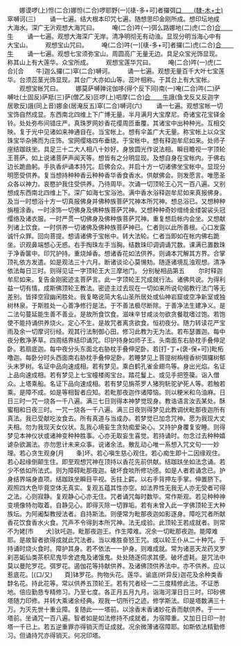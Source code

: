 <!-- { "loadSidebar": true } -->
　　娜谟啰(上)怛(二合)娜怛(二合)啰耶野(一)[橠-多+可]者攞弭[口　　(隸-木+士)](二)窣嚩诃(三)
　　诵一七遍。结大根本印咒七遍。随想思印金刚所成。想印坛地成大海水。深广无沜观想大海咒曰。
　　唵(二合)吽(一)弭么路娜地(二)虎(二合)[合　　牛](三)
　　诵一七遍。观想大海深广无岸。清净明彻无有动浊。显现分明当海心中有大宝山。
　　观想宝山咒曰。
　　唵(二合)吽(一)[橠-多+可]者攞(二)虎(二合)[合　　牛](三)
　　诵一七遍。观想七宝须弥宝山。周圆高广无量无边。具足众宝光饰显现。称其山上有大莲华。众宝所成。
　　观想宝莲华咒曰。
　　唵(二合)吽(一)虎(二合)[合　　牛]迦么攞(二)窣(二合)嚩诃。
　　诵一七遍。观想无量百千大叶七宝莲华。台须蕊茎光饰显现。其台广大亦如山等。蕊叶相称。于其台上有大宝帐。
　　观想宝帐咒曰。
　　娜莫萨嚩亸诧伽哆(得个反下同)南(一)唵(二合)吽(二)萨嚩吐(土固反)萨羝(三)萨(僧乙反)叵啰(上)呬摩(二合)[合　　牛](牟甘反四)誐(鱼戈反又反迦字居歌反)誐(同上音)娜金(居淹反五)窣(二合)嚩诃(六)
　　诵一七遍。观想宝帐一切宝饰自然成显。东西南北四维上下广博无量。半月满月大宝摩尼。奇诸宝花宝铎金铃。处处弥布间错庄严。真珠罗网妙香花缨周匝垂覆。其诸宝中出种种光。互相交映。复于光中见诸如来神通自在。当宝帐上。想有伞盖广大无量。称宝帐上以众宝珠宝华杂拂而为庄饰。宝网缨珞四布垂绕。于宝帐中。想有释迦牟尼如来。处师子座结跏趺坐。具足三十二大人相八十妙好。身放圆光作说法相。瞬目瞻视一字顶轮王菩萨。如上说诸菩萨声闻天等。想皆有之分明显现。及想自身在宝帐内。于佛右边长跪曲躬。手执香炉诵本持咒。启佛会众。并启十方一切诸佛坐宝帐中。显现分明愿受供养。复当想持种种香云种种香华香食香水。供献佛会。则发愿言。唯愿圣众各以神力。哀愍护我住受供养。乃待周毕。次诵一切顶轮王心咒一百八遍。又别想成东西南北四维上下。深广如海七宝浴池。满中香水浴释迦牟尼如来真报佛身。及当一时想浴十方一切真报佛身并佛种族菩萨咒神本所咒神。想总浴已。又想种种旃檀涂香。一时涂饰一切佛身及佛种族菩萨咒神。又想种种奇妙缯绮金缕袈裟头冠缨络及诸衣服。一时严贯一切佛身及佛种族菩萨咒神。重复想启帐内会坐。又想献列诸上饮食。一时供养一切诸佛及佛种族菩萨神已。仁者则以此所善根。心口发露诚忏众罪。回向菩提。想请诸佛于宝帐中。转大法轮。仁者当即如在帐内佛右跪坐。识观鼻端想心无惑。右手掏珠左手当胸。结数珠印调调诵咒数。课满已置数珠于净香箧中。印咒护持。重烧焯香。想诸香花如法供养。则诵本咒解其方界。合掌顶礼依方发遣。如是观法三十六月。断诸谈论心莫愓劮。随逐诸境乱浊观想。清净依法每日三时。则得见证一字顶轮王大三摩地门。
分别秘相品第五
　　尔时释迦牟尼如来。复告金刚密迹主菩萨言。此一字顶轮王咒成就行法。诸佛共说。为得利益一切有情。成斯佛顶轮王教法。密迹主过去现在一切如来所说句偈教行法门等无差别。皆择空寂幽闲胜处。我复略说简大名山圣所居处或仙神岩窟或空净新室或独树林泉。于斯胜处一心善净修行是法。于不善法极尽断除。于善净法生建净义。是二法句蔓延能生善不善业。是故所食饮食。滋味辛甘咸淡勿欲贪餐耽嗜过饱。若饱使不能持诵供养烧火。定心不生。是故咒者离贪欲食。恒初夜分。随力转读花严宝雨及余一切摩诃衍经。观其行法制御心田。修习此教为无为法。若布瑟置迦。每中夜分敷净茅草。四周结界结印诵咒。印护持身如师子王。头南面东右胁枕手叠伸足卧。若扇底迦。每中夜分头东面北右胁枕手叠伸足卧。若[打-丁+(褒-保+可)]毗柘噜迦。每卧分时头西面南右胁枕手叠伸足卧。若睡梦见上菩提树栴檀香树弭攞树郁头末罗树。名证中品向速成相。若有梦见。乘白鹤孔雀金翅鸟等。身出光焰。名证上品向速成相。若有梦见上七宝幢楼阁宝台。踏花鬘上。或见手把箜篌。诣入僧众。上塔乘船。名证下品向速成相。若有梦见旃茶罗人猪狗馲驼驴死人等。若触若乘。是障不成。如是等相智者应知。若毗那夜迦作诸障恼。则以粳米和乌油麻。日日三时一咒一烧各一千八遍。满三七日则得本神梦觉现身。教诰语言汝去某处。酥蜜相和日夜三时。一咒一烧各一千八遍。满三日夜则得梦见此教调伏毗那夜迦所有真法。我已受献吃汝食去。所有真道与当成办。若梦觉已加念咒神。愿为我现大丈夫相。勿为我现天女仪状。乱我心境妄生贪劮痴爱染心。又持护身覆复安睡。则得梦见本神仪状或诸神变种种胜事。心亦无取妄生喜觉。若持诵时。勿念过去种种嬉谑杂欲漏法。亦勿思计未来众事。说诸余法。散乱动心唯一系想入咒文句一一妙理。若心贪生观身[月　　夆]坏。若心嗔生慈心观住。若心痴生即十二因缘观住。若心起缘倒颠生住。即至观想咒神在顶持以香花先前供献。结跏趺坐如法念诵。若少不依如所法式。则为障碍毗那夜迦。破坏食啖所修功德。如是人者若诵念已。护身结界端身直项。结跏趺坐瞬目平视。舌拄上齶。以右手背押左手掌。伸置脐下。观照四大色毕竟空体无真实。复观五蕴其性亦空。如法界性无我无人亦无受者可得之法。心则寂静。复观静心心亦无住。咒者诵咒每时数毕。常作斯观。若见种种神变境像特勿取着。自静见心。即得灭除一切罪垢。若有未曾入此一字佛顶轮王大种族坛。为阿阇梨教授法者。自持斯法。则便常为毗那夜迦如影逐身。障吃咒者所献香花饮食香水火食。咒声不令得到本所咒神。法无成验。此顶轮王若成就者。则常不为姥[巿　　犬]驮吒迦。毗那夜迦王。作生障难。况余一切毗那夜迦。能障难耶。是故智者欲得成就此咒法者。当以难胜奋怒王咒。或以轮王仆从二十种咒。于持诵时烧火食时。障护其身。若不依法一一护身。则难成就。常为诸恶天龙药叉罗刹恶姤仙类茶枳尼鬼毕舍遮鬼及诸饿鬼。处处随逐伺求其便。破坏虚耗。是咒法中莫以曼陀罗花。弭罗花。遏伽花等持献供养。及诸佛顶供养法中。亦不供养。应以惹底花。[(口/又)　　頁]钵罗花。拘物头花。莲华。谕底(听异反)迦花及余种类香馞名花。持此花等。常以供养五顶轮王。若有咒者经一二三度精修此法。不证悉地。倍应勤恳专精修习。乃至七度。各正月五月九月。诣海河潬日日三时。印砂佛塔随力印修。并转大乘诸余经典。观我一切所行之迹。修学斯法。印是塔数满三十万。为灭先世十重业障。复随此一一塔前。以涂香末香诸妙花香而献供养。于一一塔前。坐诵咒一百八遍。智者如是如法修持不成就者。为宿障重。又加日日印一肘塔一千已上。若五逆重罪亦得销灭而证成就。况余微薄诸宿障耶。如斯依法精勤修习。但诵持咒亦得销灭。何况印塔。
